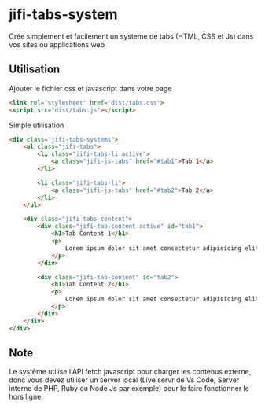 # jifi-tabs-system
Crée simplement et facilement un systeme de tabs (HTML, CSS et Js) dans vos sites ou applications web

## Utilisation

Ajouter le fichier css et javascript dans votre page
```html
<link rel="stylesheet" href="dist/tabs.css">
<script src="dist/tabs.js"></script>
```

Simple utilisation

```html
<div class="jifi-tabs-systems">
    <ul class="jifi-tabs">
        <li class="jifi-tabs-li active">
            <a class="jifi-js-tabs" href="#tab1">Tab 1</a>
        </li>

        <li class="jifi-tabs-li">
            <a class="jifi-js-tabs" href="#tab2">Tab 2</a>
        </li>
    </ul>

    <div class="jifi-tabs-content">
        <div class="jifi-tab-content active" id="tab1">
            <h1>Tab Content 1</h1>
            <p>
                Lorem ipsum dolor sit amet consectetur adipisicing elit. Maiores, tempora! Atque, aut. Blanditiis similique odit quae dolor repudiandae et aperiam tempore, ab deleniti voluptatum, magni sequi veniam quaerat nemo odio.
            </p>
        </div>

        <div class="jifi-tab-content" id="tab2">
            <h1>Tab Content 2</h1>
            <p>
                Lorem ipsum dolor sit amet consectetur adipisicing elit. Maiores, tempora! Atque, aut. Blanditiis similique odit quae dolor repudiandae et aperiam tempore, ab deleniti voluptatum, magni sequi veniam quaerat nemo odio.
            </p>
        </div>
    </div>
</div>
```

## Note

Le système utilise l'API fetch javascript pour charger les contenus externe, donc vous devez utiliser un server local (Live servr de Vs Code, Server interne de PHP, Ruby ou Node Js par exemple) pour le faire fonctionner le hors ligne.